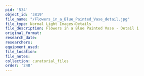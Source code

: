 ```yaml
---
pid: '534'
object_id: '3819'
file_name: "/Flowers_in_a_Blue_Painted_Vase_detail.jpg"
file_type: Normal Light Images›Details
file_description: Flowers in a Blue Painted Vase - Detail 1
original_format:
research_date:
researchers:
equipment_used:
file_location:
file_notes:
collection: curatorial_files
order: '248'
---
```

